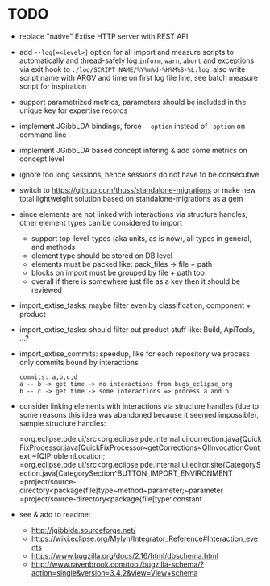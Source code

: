 # TODO

*   replace "native" Extise HTTP server with REST API

*   add `--log[=<level>]` option for all import and measure scripts to automatically and thread-safely log `inform`, `warn`, `abort` and exceptions via exit hook to `./log/SCRIPT_NAME/%Y%m%d-%H%M%S-%L.log`, also write script name with ARGV and time on first log file line, see batch measure script for inspiration

*   support parametrized metrics, parameters should be included in the unique key for expertise records 

*   implement JGibbLDA bindings, force `--option` instead of `-option` on command line

*   implement JGibbLDA based concept infering & add some metrics on concept level

*   ignore too long sessions, hence sessions do not have to be consecutive

*   switch to https://github.com/thuss/standalone-migrations or make new total lightweight solution based on standalone-migrations as a gem 

*   since elements are not linked with interactions via structure handles, other element types can be considered to import 

    - support top-level-types (aka units, as is now), all types in general, and methods
    - element type should be stored on DB level
    - elements must be packed like: pack_files -> file + path
    - blocks on import must be grouped by file + path too
    - overall if there is somewhere just file as a key then it should be reviewed

*   import_extise_tasks: maybe filter even by classification, component + product

*   import_extise_tasks: should filter out product stuff like: Build, ApiTools, ...?

*   import_extise_commits: speedup, like for each repository we process only commits bound by interactions
    
        commits: a,b,c,d
        a -- b -> get time -> no interactions from bugs_eclipse_org
        b -- c -> get time -> some interactions => process a and b

*    consider linking elements with interactions via structure handles (due to some reasons this idea was abandoned because it seemed impossible), sample structure handles:
    
        =org.eclipse.pde.ui/src&lt;org.eclipse.pde.internal.ui.correction.java{QuickFixProcessor.java[QuickFixProcessor~getCorrections~QIInvocationContext;~\[QIProblemLocation;
        =org.eclipse.pde.ui/src&lt;org.eclipse.pde.internal.ui.editor.site{CategorySection.java[CategorySection^BUTTON_IMPORT_ENVIRONMENT
        =project/source-directory&lt;package{file[type~method~parameter;~parameter
        =project/source-directory&lt;package{file[type^constant

*   see & add to readme:
  
    - http://jgibblda.sourceforge.net/
    - https://wiki.eclipse.org/Mylyn/Integrator_Reference#Interaction_events
    - https://www.bugzilla.org/docs/2.16/html/dbschema.html
    - http://www.ravenbrook.com/tool/bugzilla-schema/?action=single&version=3.4.2&view=View+schema
